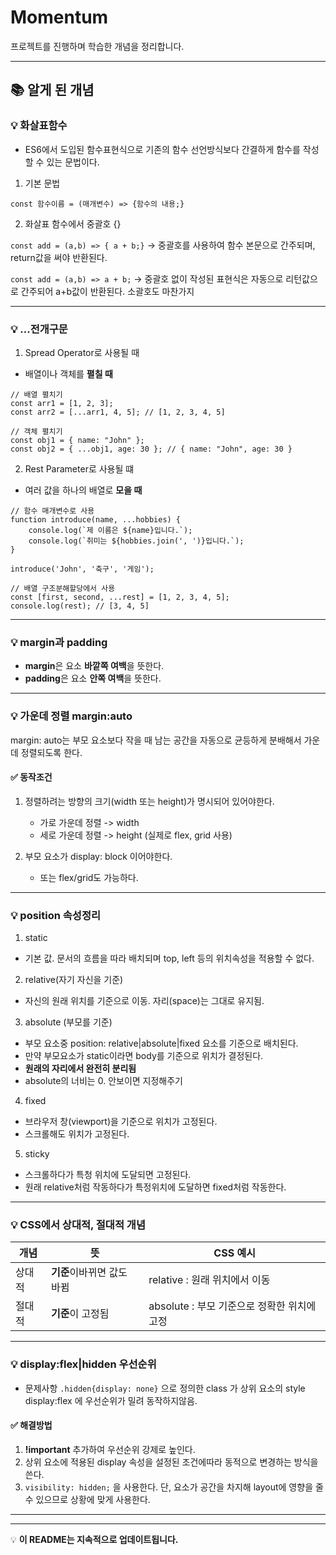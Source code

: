 # Momentum

프로젝트를 진행하며 학습한 개념을 정리합니다.

---

## 📚 알게 된 개념

### 💡 화살표함수

- ES6에서 도입된 함수표현식으로 기존의 함수 선언방식보다 간결하게 함수를 작성할 수 있는 문법이다.

1. 기본 문법

`const 함수이름 = (매개변수) => {함수의 내용;}`

2. 화살표 함수에서 중괄호 {}

`const add = (a,b) => { a + b;}`
-> 중괄호를 사용하여 함수 본문으로 간주되며, return값을 써야 반환된다.

`const add = (a,b) => a + b;`
-> 중괄호 없이 작성된 표현식은 자동으로 리턴값으로 간주되어 a+b값이 반환된다. 소괄호도 마찬가지

---

### 💡 ...전개구문

1. Spread Operator로 사용될 때

- 배열이나 객체를 **펼칠 때**

```
// 배열 펼치기
const arr1 = [1, 2, 3];
const arr2 = [...arr1, 4, 5]; // [1, 2, 3, 4, 5]

// 객체 펼치기
const obj1 = { name: "John" };
const obj2 = { ...obj1, age: 30 }; // { name: "John", age: 30 }
```

2. Rest Parameter로 사용될 떄

- 여러 값을 하나의 배열로 **모을 때**

```
// 함수 매개변수로 사용
function introduce(name, ...hobbies) {
    console.log(`제 이름은 ${name}입니다.`);
    console.log(`취미는 ${hobbies.join(', ')}입니다.`);
}

introduce('John', '축구', '게임');

// 배열 구조분해할당에서 사용
const [first, second, ...rest] = [1, 2, 3, 4, 5];
console.log(rest); // [3, 4, 5]
```

---

### 💡 margin과 padding

- **margin**은 요소 **바깥쪽 여백**을 뜻한다.
- **padding**은 요소 **안쪽 여백**을 뜻한다.

---

### 💡 가운데 정렬 margin:auto

margin: auto는 부모 요소보다 작을 때 남는 공간을 자동으로 균등하게 분배해서 가운데 정렬되도록 한다.

#### ✅ 동작조건

1. 정렬하려는 방향의 크기(width 또는 height)가 명시되어 있어야한다.

   - 가로 가운데 정렬 -> width
   - 세로 가운데 정렬 -> height (실제로 flex, grid 사용)

2. 부모 요소가 display: block 이어야한다.

   - 또는 flex/grid도 가능하다.

---

### 💡 position 속성정리

1. static

- 기본 값. 문서의 흐름을 따라 배치되며 top, left 등의 위치속성을 적용할 수 없다.

2. relative(자기 자신을 기준)

- 자신의 원래 위치를 기준으로 이동. 자리(space)는 그대로 유지됨.

3. absolute (부모를 기준)

- 부모 요소중 position: relative|absolute|fixed 요소를 기준으로 배치된다.
- 만약 부모요소가 static이라면 body를 기준으로 위치가 결정된다.
- **원래의 자리에서 완전히 분리됨**
- absolute의 너비는 0. 안보이면 지정해주기

4. fixed

- 브라우저 창(viewport)을 기준으로 위치가 고정된다.
- 스크롤해도 위치가 고정된다.

5. sticky

- 스크롤하다가 특청 위치에 도달되면 고정된다.
- 원래 relative처럼 작동하다가 특정위치에 도달하면 fixed처럼 작동한다.

---

### 💡 CSS에서 상대적, 절대적 개념

| 개념   | 뜻                         | CSS 예시                                    |
| ------ | -------------------------- | ------------------------------------------- |
| 상대적 | **기준**이바뀌면 값도 바뀜 | relative : 원래 위치에서 이동               |
| 절대적 | **기준**이 고정됨          | absolute : 부모 기준으로 정확한 위치에 고정 |

---

### 💡 display:flex|hidden 우선순위

- 문제사항
  `.hidden{display: none}` 으로 정의한 class 가 상위 요소의 style display:flex 에 우선순위가 밀려 동작하지않음.

#### ✅ 해결방법

1. **!important** 추가하여 우선순위 강제로 높인다.
2. 상위 요소에 적용된 display 속성을 설정된 조건에따라 동적으로 변경하는 방식을 쓴다.
3. `visibility: hidden;` 을 사용한다. 단, 요소가 공간을 차지해 layout에 영향을 줄 수 있으므로 상황에 맞게 사용한다.

---

---

💡 **이 README는 지속적으로 업데이트됩니다.**
